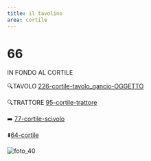 ```yaml
---
title: il tavolino
area: cortile
---
```

# 66
IN FONDO AL CORTILE

🔍TAVOLO [226-cortile-tavolo_gancio-OGGETTO](226-cortile-tavolo_gancio-OGGETTO.md)

🔍TRATTORE [95-cortile-trattore](95-cortile-trattore.md)

➡️ [77-cortile-scivolo](77-cortile-scivolo.md)

⬇️[64-cortile](64-cortile.md) 

![foto_40](_assets/preview_color/foto_40.jpg)